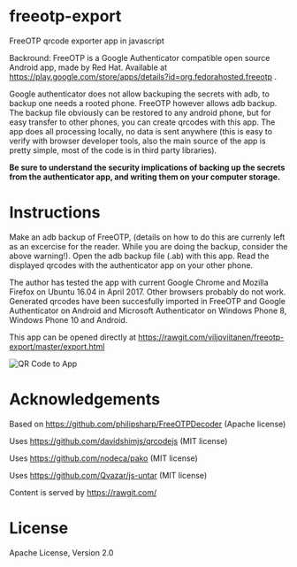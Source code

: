 # freeotp-export

FreeOTP qrcode exporter app in javascript

Backround: FreeOTP is a Google Authenticator compatible open source Android app, made by Red Hat. Available at https://play.google.com/store/apps/details?id=org.fedorahosted.freeotp .

Google authenticator does not allow backuping the secrets with adb, to backup one needs a rooted phone. FreeOTP however allows adb backup. The backup file obviously can be restored to any android phone, but for easy transfer to other phones, you can create qrcodes with this app. The app does all processing locally, no data is sent anywhere (this is easy to verify with browser developer tools, also the main source of the app is pretty simple, most of the code is in third party libraries).

__Be sure to understand the security implications of backing up the secrets from the authenticator app, and writing them on your computer storage.__

# Instructions

Make an adb backup of FreeOTP, (details on how to do this are currenly left as an excercise for the reader. While you are doing the backup, consider the above warning!). Open the adb backup file (.ab) with this app. Read the displayed qrcodes with the authenticator app on your other phone.

The author has tested the app with current Google Chrome and Mozilla Firefox on Ubuntu 16.04 in April 2017. Other browsers probably do not work. Generated qrcodes have been succesfully imported in FreeOTP and Google Authenticator on Android and Microsoft Authenticator on Windows Phone 8, Windows Phone 10 and Android.

This app can be opened directly at https://rawgit.com/viljoviitanen/freeotp-export/master/export.html

![QR Code to App](qr_code.png "QR Code to App")

# Acknowledgements

Based on https://github.com/philipsharp/FreeOTPDecoder (Apache license)

Uses https://github.com/davidshimjs/qrcodejs (MIT license)

Uses https://github.com/nodeca/pako (MIT license)

Uses https://github.com/Qvazar/js-untar (MIT license)

Content is served by https://rawgit.com/

# License

Apache License, Version 2.0
